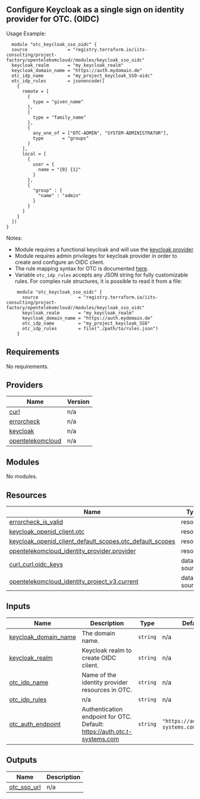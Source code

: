 ## Configure Keycloak as a single sign on identity provider for OTC. (OIDC)

Usage Example:

```hcl
  module "otc_keycloak_sso_oidc" {
  source               = "registry.terraform.io/iits-consulting/project-factory/opentelekomcloud//modules/keycloak_sso_oidc"
  keycloak_realm       = "my_keycloak_realm"
  keycloak_domain_name = "https://auth.mydomain.de"
  otc_idp_name         = "my_project_keycloak_SSO-oidc"
  otc_idp_rules        = jsonencode([
    {
      remote = [
        {
          type = "given_name"
        },
        {
          type = "family_name"
        },
        {
          any_one_of = ["OTC-ADMIN", "SYSTEM-ADMINISTRATOR"],
          type       = "groups"
        }
      ],
      local = [
        {
          user = {
            name = "{0} {1}"
          }
        },
        {
          "group" : {
            "name" : "admin"
          }
        }
      ]
    }
  ])
}
```

Notes:
- Module requires a functional keycloak and will use the [keycloak provider](https://registry.terraform.io/providers/mrparkers/keycloak/latest/docs)
- Module requires admin privileges for keycloak provider in order to create and configure an OIDC client.
- The rule mapping syntax for OTC is documented [here](https://docs.otc.t-systems.com/en-us/usermanual/iam/en-us_topic_0079620340.html).
- Variable `otc_idp_rules` accepts any JSON string for fully customizable rules. For complex rule structures, it is possible to read it from a file:
```hcl
    module "otc_keycloak_sso_oidc" {
      source               = "registry.terraform.io/iits-consulting/project-factory/opentelekomcloud//modules/keycloak_sso_oidc"
      keycloak_realm       = "my_keycloak_realm"
      keycloak_domain_name = "https://auth.mydomain.de"
      otc_idp_name         = "my_project_keycloak_SSO"
      otc_idp_rules        = file("./path/to/rules.json")
    }
```

<!-- BEGIN_TF_DOCS -->
## Requirements

No requirements.

## Providers

| Name | Version |
|------|---------|
| <a name="provider_curl"></a> [curl](#provider\_curl) | n/a |
| <a name="provider_errorcheck"></a> [errorcheck](#provider\_errorcheck) | n/a |
| <a name="provider_keycloak"></a> [keycloak](#provider\_keycloak) | n/a |
| <a name="provider_opentelekomcloud"></a> [opentelekomcloud](#provider\_opentelekomcloud) | n/a |

## Modules

No modules.

## Resources

| Name                                                                                                                                                                   | Type      |
|------------------------------------------------------------------------------------------------------------------------------------------------------------------------|-----------|
| [errorcheck_is_valid](https://registry.terraform.io/providers/iits-consulting/errorcheck/latest/docs/resources/is_valid)                                               | resource  |
| [keycloak_openid_client.otc](https://registry.terraform.io/providers/mrparkers/keycloak/latest/docs/resources/openid_client)                                           | resource |
| [keycloak_openid_client_default_scopes.otc_default_scopes](https://registry.terraform.io/providers/mrparkers/keycloak/latest/docs/resources/openid_client_default_scopes) | resource |
| [opentelekomcloud_identity_provider.provider](https://registry.terraform.io/providers/opentelekomcloud/opentelekomcloud/latest/docs/resources/identity_provider)    | resource |
| [curl_curl.oidc_keys](https://registry.terraform.io/providers/anschoewe/curl/latest/docs/data-sources/curl)                                                      | data source |
| [opentelekomcloud_identity_project_v3.current](https://registry.terraform.io/providers/opentelekomcloud/opentelekomcloud/latest/docs/data-sources/identity_project_v3) | data source |

## Inputs

| Name | Description                                                             | Type | Default | Required |
|------|-------------------------------------------------------------------------|------|---------|:--------:|
| <a name="input_keycloak_domain_name"></a> [keycloak\_domain\_name](#input\_keycloak\_domain\_name) | The domain name.    | `string` | n/a | yes |
| <a name="input_keycloak_realm"></a> [keycloak\_realm](#input\_keycloak\_realm) | Keycloak realm to create OIDC client.                                   | `string` | n/a | yes |
| <a name="input_otc_idp_name"></a> [otc\_idp\_name](#input\_otc\_idp\_name) | Name of the identity provider resources in OTC.                         | `string` | n/a | yes |
| <a name="input_otc_idp_rules"></a> [otc\_idp\_rules](#input\_otc\_idp\_rules) | n/a                                                                     | `string` | n/a | yes |
| <a name="input_otc_auth_endpoint"></a> [otc\_auth\_endpoint](#input\_otc\_auth\_endpoint) | Authentication endpoint for OTC. Default: https://auth.otc.t-systems.com | `string` | `"https://auth.otc.t-systems.com"` | no |

## Outputs

| Name | Description |
|------|-------------|
| <a name="output_otc_sso_url"></a> [otc\_sso\_url](#output\_otc\_sso\_url) | n/a |
<!-- END_TF_DOCS -->
